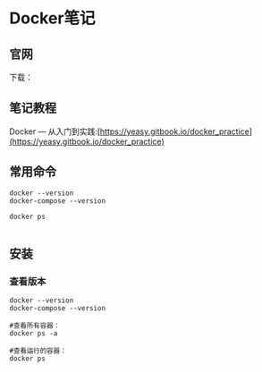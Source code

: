 # Docker笔记

## 官网
下载：

## 笔记教程
Docker — 从入门到实践:[https://yeasy.gitbook.io/docker_practice](https://yeasy.gitbook.io/docker_practice)

## 常用命令

```
docker --version
docker-compose --version

docker ps


```



## 安装



### 查看版本

```
docker --version
docker-compose --version
```



```
#查看所有容器：
docker ps -a

#查看运行的容器：
docker ps
```

